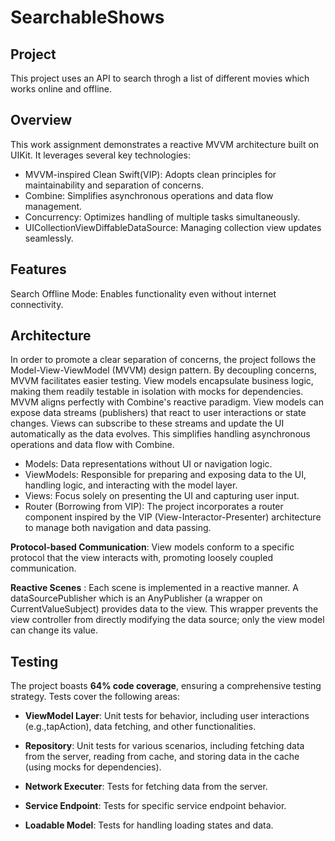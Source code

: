 # SearchableShows

## Project

This project uses an API to search throgh a list of different movies which works online and offline.

## Overview

This work assignment demonstrates a reactive MVVM architecture built on UIKit. It leverages several key technologies:

- MVVM-inspired Clean Swift(VIP): Adopts clean principles for maintainability and separation of concerns.
- Combine: Simplifies asynchronous operations and data flow management.
- Concurrency: Optimizes handling of multiple tasks simultaneously.
- UICollectionViewDiffableDataSource: Managing collection view updates seamlessly.

## Features

Search
Offline Mode: Enables functionality even without internet connectivity.

## Architecture

In order to promote a clear separation of concerns, the project follows the Model-View-ViewModel (MVVM) design pattern. By decoupling concerns, MVVM facilitates easier testing. View models encapsulate business logic, making them readily testable in isolation with mocks for dependencies. MVVM aligns perfectly with Combine's reactive paradigm. View models can expose data streams (publishers) that react to user interactions or state changes. Views can subscribe to these streams and update the UI automatically as the data evolves. This simplifies handling asynchronous operations and data flow with Combine.

- Models: Data representations without UI or navigation logic.
- ViewModels: Responsible for preparing and exposing data to the UI, handling logic, and interacting with the model layer.
- Views: Focus solely on presenting the UI and capturing user input.
- Router (Borrowing from VIP): The project incorporates a router component inspired by the VIP (View-Interactor-Presenter) architecture to manage both navigation and data passing.


**Protocol-based Communication**: View models conform to a specific protocol that the view interacts with, promoting loosely coupled communication.

**Reactive Scenes** : Each scene is implemented in a reactive manner. A dataSourcePublisher which is an AnyPublisher (a wrapper on CurrentValueSubject) provides data to the view. This wrapper prevents the view controller from directly modifying the data source; only the view model can change its value.

## Testing

The project boasts **64% code coverage**, ensuring a comprehensive testing strategy. Tests cover the following areas:

- **ViewModel Layer**: Unit tests for behavior, including user interactions (e.g.,tapAction), data fetching, and other functionalities.

- **Repository**: Unit tests for various scenarios, including fetching data from the server, reading from cache, and storing data in the cache (using mocks for dependencies).

- **Network Executer**: Tests for fetching data from the server.

- **Service Endpoint**: Tests for specific service endpoint behavior.

- **Loadable Model**: Tests for handling loading states and data.

